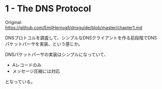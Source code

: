 # 1 - The DNS Protocol

Original: https://github.com/EmilHernvall/dnsguide/blob/master/chapter1.md

DNSプロトコルを調査して、シンプルなDNSクライアントを作る前段階でDNSパケットパーサを実装、という感じか。

DNSパケットパーサの実装はシンプルになっていて、

- Aレコードのみ
- メッセージ圧縮には対応

となっている。
